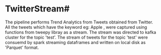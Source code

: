# TwitterStream#

The pipeline performs Trend Analytics from Tweets obtained from Twitter.
All the tweets which have the keyword eg: Apple , were captured using functions from tweepy libray as a stream.
The stream was directed to kafka cluster for the topic 'test'.
The stream of tweets for the topic 'test' were consuemd by spark streaming dataframes and written on local disk as 'Parquet' format.





